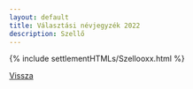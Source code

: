 ```yaml
---
layout: default
title: Választási névjegyzék 2022
description: Szellő
---
```


{% include settlementHTMLs/Szellooxx.html %}

[Vissza](../)